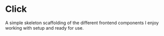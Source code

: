 # Click
A simple skeleton scaffolding of the different frontend components I enjoy
working with setup and ready for use.
